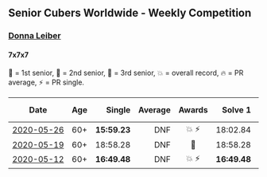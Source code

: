## Senior Cubers Worldwide - Weekly Competition
### [Donna Leiber](../donna_leiber.md)
#### 7x7x7

🥇 = 1st senior, 🥈 = 2nd senior, 🥉 = 3rd senior, 💥 = overall record, 🔥 = PR average, ⚡ = PR single.

| Date | Age | Single | Average | Awards | Solve 1 | Solve 2 | Solve 3 | Video |
| :--: | :--: | --: | --: | :--: | --: | --: | --: | :-- |
| [<span style="white-space: nowrap">2020-05-26</span>](../../results/777/2020-05-26.md) | 60+ | **15:59.23** | DNF | <span style="white-space: nowrap">💥 ⚡</span> | 18:02.84 | **15:59.23** | DNS | [Link](https://www.facebook.com/events/637852836799991/permalink/640055109913097/) |
| [<span style="white-space: nowrap">2020-05-19</span>](../../results/777/2020-05-19.md) | 60+ | 18:58.28 | DNF | 🥉 | 18:58.28 | 20:37.07 | DNS | [Link](https://www.facebook.com/events/201300894172579/permalink/204801627155839/) |
| [<span style="white-space: nowrap">2020-05-12</span>](../../results/777/2020-05-12.md) | 60+ | **16:49.48** | DNF | <span style="white-space: nowrap">💥 ⚡</span> | **16:49.48** | 18:14.63 | DNS | [Link](https://www.facebook.com/events/276138643524223/permalink/278590303279057/) |


<!-- Global site tag (gtag.js) - Google Analytics -->
<script async src="https://www.googletagmanager.com/gtag/js?id=UA-86348435-3"></script>
<script>window.dataLayer = window.dataLayer || []; function gtag() {dataLayer.push(arguments);} gtag('js', new Date()); gtag('config', 'UA-86348435-3');</script>
